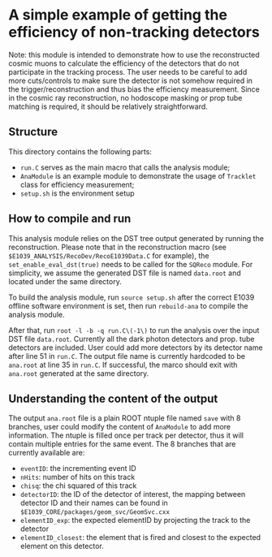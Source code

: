 # A simple example of getting the efficiency of non-tracking detectors
Note: this module is intended to demonstrate how to use the reconstructed cosmic muons to calculate the efficiency of the detectors that do not participate in the tracking process. The user needs to be careful to add more cuts/controls to make sure the detector is not somehow required in the trigger/reconstruction and thus bias the efficiency measurement. Since in the cosmic ray reconstruction, no hodoscope masking or prop tube matching is required, it should be relatively straightforward.

## Structure
This directory contains the following parts:
- `run.C` serves as the main macro that calls the analysis module;
- `AnaModule` is an example module to demonstrate the usage of `Tracklet` class for efficiency measurement;
- `setup.sh` is the environment setup

## How to compile and run
This analysis module relies on the DST tree output generated by running the reconstruction. Please note that in the reconstruction macro (see `$E1039_ANALYSIS/RecoDev/RecoE1039Data.C` for example), the `set_enable_eval_dst(true)` needs to be called for the `SQReco` module. For simplicity, we assume the generated DST file is named `data.root` and located under the same directory.

To build the analysis module, run `source setup.sh` after the correct E1039 offline software environment is set, then run `rebuild-ana` to compile the analysis module.

After that, run `root -l -b -q run.C\(-1\)` to run the analysis over the input DST file `data.root`. Currently all the dark photon detectors and prop. tube detectors are included. User could add more detectors by its detector name after line 51 in `run.C`. The output file name is currently hardcoded to be `ana.root` at line 35 in `run.C`. If successful, the marco should exit with `ana.root` generated at the same directory.

## Understanding the content of the output
The output `ana.root` file is a plain ROOT ntuple file named `save` with 8 branches, user could modify the content of `AnaModule` to add more information. The ntuple is filled once per track per detector, thus it will contain multiple entries for the same event. The 8 branches that are currently available are:
- `eventID`: the incrementing event ID
- `nHits`: number of hits on this track
- `chisq`: the chi squared of this track
- `detectorID`: the ID of the detector of interest, the mapping between detector ID and their names can be found in `$E1039_CORE/packages/geom_svc/GeomSvc.cxx`
- `elementID_exp`: the expected elementID by projecting the track to the detector
- `elementID_closest`: the element that is fired and closest to the expected element on this detector.